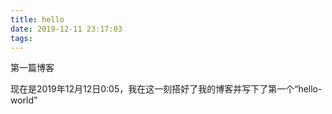 ```yaml
---
title: hello
date: 2019-12-11 23:17:03
tags:
---
```

第一篇博客  
<!-- more -->
现在是2019年12月12日0:05，我在这一刻搭好了我的博客并写下了第一个“hello-world”

